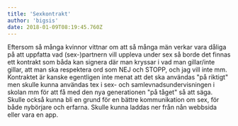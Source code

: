 ```yaml
---
title: 'Sexkontrakt'
author: 'bigsis'
date: 2018-01-09T08:19:45.760Z
---
```

Eftersom så många kvinnor vittnar om att så många män verkar vara dåliga på att uppfatta vad (sex-)partnern vill uppleva under sex så borde det finnas ett kontrakt som båda kan signera där man kryssar i vad man gillar/inte gillar, att man ska respektera ord som NEJ och STOPP, och jag vill inte mm. Kontraktet är kanske egentligen inte menat att det ska användas "på riktigt" men skulle kunna användas tex i sex- och samlevnadsundervisningen i skolan mm för att få med den nya generationen "på tåget" så att säga. Skulle också kunna bli en grund för en bättre kommunikation om sex, för både nybörjare och erfarna. Skulle kunna laddas ner från nån webbsida eller vara en app.
